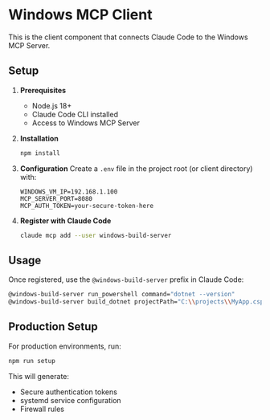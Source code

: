 # Windows MCP Client

This is the client component that connects Claude Code to the Windows MCP Server.

## Setup

1. **Prerequisites**
   - Node.js 18+
   - Claude Code CLI installed
   - Access to Windows MCP Server

2. **Installation**
   ```bash
   npm install
   ```

3. **Configuration**
   Create a `.env` file in the project root (or client directory) with:
   ```env
   WINDOWS_VM_IP=192.168.1.100
   MCP_SERVER_PORT=8080
   MCP_AUTH_TOKEN=your-secure-token-here
   ```

4. **Register with Claude Code**
   ```bash
   claude mcp add --user windows-build-server
   ```

## Usage

Once registered, use the `@windows-build-server` prefix in Claude Code:

```bash
@windows-build-server run_powershell command="dotnet --version"
@windows-build-server build_dotnet projectPath="C:\\projects\\MyApp.csproj"
```

## Production Setup

For production environments, run:
```bash
npm run setup
```

This will generate:
- Secure authentication tokens
- systemd service configuration
- Firewall rules